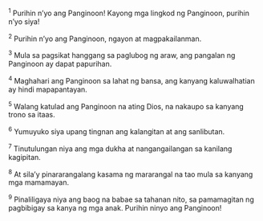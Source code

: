 <sup>1</sup>
Purihin nʼyo ang Panginoon! Kayong mga lingkod ng Panginoon, purihin nʼyo siya! 

<sup>2</sup>
Purihin nʼyo ang Panginoon, ngayon at magpakailanman. 

<sup>3</sup>
Mula sa pagsikat hanggang sa paglubog ng araw, ang pangalan ng Panginoon ay dapat papurihan. 

<sup>4</sup>
Maghahari ang Panginoon sa lahat ng bansa, ang kanyang kaluwalhatian ay hindi mapapantayan. 

<sup>5</sup>
Walang katulad ang Panginoon na ating Dios, na nakaupo sa kanyang trono sa itaas. 

<sup>6</sup>
Yumuyuko siya upang tingnan ang kalangitan at ang sanlibutan. 

<sup>7</sup>
Tinutulungan niya ang mga dukha at nangangailangan sa kanilang kagipitan. 

<sup>8</sup>
At silaʼy pinararangalang kasama ng mararangal na tao mula sa kanyang mga mamamayan. 

<sup>9</sup>
Pinaliligaya niya ang baog na babae sa tahanan nito, sa pamamagitan ng pagbibigay sa kanya ng mga anak. Purihin ninyo ang Panginoon!